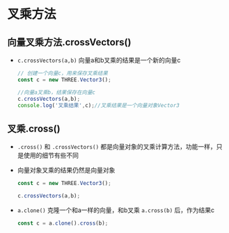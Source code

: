 # 叉乘方法

## 向量叉乘方法.crossVectors()

+ `c.crossVectors(a,b)` 向量a和b叉乘的结果是一个新的向量c

  ```js
  // 创建一个向量c，用来保存叉乘结果
  const c = new THREE.Vector3();

  //向量a叉乘b，结果保存在向量c
  c.crossVectors(a,b);
  console.log('叉乘结果',c);//叉乘结果是一个向量对象Vector3
  ```

## 叉乘.cross()

+ `.cross()` 和 `.crossVectors()` 都是向量对象的叉乘计算方法，功能一样，只是使用的细节有些不同
+ 向量对象叉乘的结果仍然是向量对象

  ```js
  const c = new THREE.Vector3();

  c.crossVectors(a,b);
  ```

+ `a.clone()` 克隆一个和a一样的向量，和b叉乘 `a.cross(b)` 后，作为结果c

  ```js
  const c = a.clone().cross(b);
  ```
